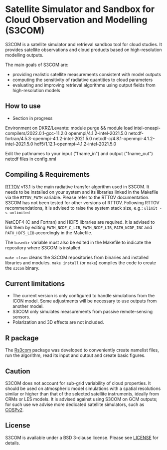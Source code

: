 # Satellite Simulator and Sandbox for Cloud Observation and Modelling (S3COM)

S3COM is a satellite simulator and retrieval sandbox tool for cloud studies. It provides satellite observations and cloud products based on high-resolution modelling outputs.

The main goals of S3COM are:
- providing realistic satellite measurements consistent with model outputs
- computing the sensitivity of radiative quantities to cloud parameters
- evaluating and improving retrieval algorithms using output fields from high-resolution models

How to use
----------

- Section in progress

Environment on DKRZ/Levante: module purge && module load intel-oneapi-compilers/2022.0.1-gcc-11.2.0 openmpi/4.1.2-intel-2021.5.0 netcdf-fortran/4.5.3-openmpi-4.1.2-intel-2021.5.0 netcdf-c/4.8.1-openmpi-4.1.2-intel-2021.5.0 hdf5/1.12.1-openmpi-4.1.2-intel-2021.5.0

Edit the pathnames to your input ("fname_in") and output ("fname_out") netcdf files in config.nml

Compiling & Requirements
------------------------

[RTTOV](https://nwp-saf.eumetsat.int/site/software/rttov) v13.1 is the main radiative transfer algorithm used in S3COM. It needs to be installed on your system and its libraries linked in the Makefile via the `RTTOV_PATH` variable. Please refer to the RTTOV documentation. S3COM has not been tested for other versions of RTTOV. Following RTTOV recommendations, it is advised to raise the system stack size, e.g.: `ulimit -s unlimited` 

NetCDF4 (C and Fortran) and HDF5 libraries are required. It is advised to link them by editing `PATH_NCDF_C_LIB`, `PATH_NCDF_LIB`, `PATH_NCDF_INC` and `PATH_HDF5_LIB` accordingly in the Makefile. 

The `basedir` variable must also be edited in the Makefile to indicate the repository where S3COM is installed.

`make clean` cleans the S3COM repositories from binaries and installed libraries and modules. `make install` (or `make`) compiles the code to create the `s3com` binary.

Current limitations
-------------------

- The current version is only configured to handle simulations from the ICON model. Some adjustments will be necessary to use outputs from another model. 
- S3COM only simulates measurements from passive remote-sensing sensors.
- Polarization and 3D effects are not included.

R package
---------

The [Rs3com](https://github.com/odrans/Rs3com) package was developed to conveniently create namelist files, run the algorithm, read its input and output and create basic figures.

Caution
-------

S3COM does not account for sub-grid variability of cloud properties. It should be used on atmospheric model simulations with a spatial resolutions similar or higher than that of the selected satellite instruments, ideally from CRMs or LES models. It is advised against using S3COM on GCM outputs; for such use we advise more dedicated satellite simulators, such as [COSPv2](https://github.com/CFMIP/COSPv2.0). 

License
------
S3COM is available under a BSD 3-clause license.
Please see [LICENSE](LICENSE) for details.
